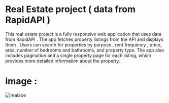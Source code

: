 # Real Estate project ( data from RapidAPI )
This real estate project is a fully responsive web application that uses data from RapidAPI . The app fetches property listings from the API and displays them . Users can search for properties by purpose , rent frequency , price, area, number of bedrooms and bathrooms, and property type. The app also includes pagination and a single property page for each listing, which provides more detailed information about the property.
# image :
![realaoe](https://github.com/ahmed24666/Modern-Real-Estate/assets/128262500/ee0d7230-c619-4ab9-95b9-93de35dc6627)
